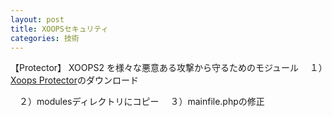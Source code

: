 ```yaml
---
layout: post
title: XOOPSセキュリティ
categories: 技術
---
```


【Protector】
XOOPS2 を様々な悪意ある攻撃から守るためのモジュール
　１）<a href="http://xoops.peak.ne.jp/md/mydownloads/singlefile.php?lid=56" target="_blank">Xoops Protector</a>のダウンロード

　２）modulesディレクトリにコピー
　３）mainfile.phpの修正
